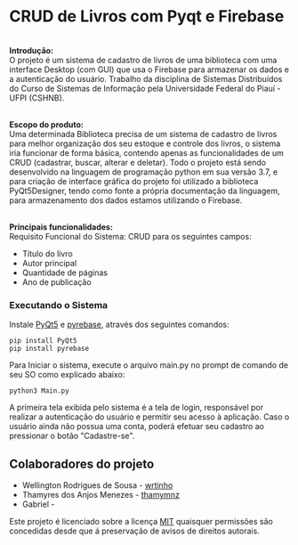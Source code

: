 # CRUD de Livros com Pyqt e Firebase
<br><b>Introdução:</b><br>
O projeto é um sistema de cadastro de livros de uma biblioteca com uma interface Desktop (com GUI) que usa o Firebase para armazenar os dados e a autenticação do usuário. Trabalho da disciplina de Sistemas Distribuídos do Curso de Sistemas de Informação pela Universidade Federal do Piauí - UFPI (CSHNB).<br>

<br><b>Escopo do produto:</b><br>
Uma determinada Biblioteca precisa de um sistema de cadastro de livros para melhor organização dos seu estoque e controle dos livros, o sistema iria funcionar de forma básica, contendo apenas as funcionalidades de um CRUD (cadastrar, buscar, alterar e deletar).
Todo o projeto está sendo desenvolvido na linguagem de programação python em sua versão 3.7, e para criação de interface gráfica do projeto foi utilizado a biblioteca PyQt5Designer, tendo como fonte a própria documentação da linguagem, para armazenamento dos dados estamos utilizando o Firebase.

<br><b>Principais funcionalidades:</b><br>
Requisito Funcional do Sistema: CRUD para os seguintes campos: 
* Título do livro 
* Autor principal 
* Quantidade de páginas 	
* Ano de publicação 


### Executando o Sistema

Instale [PyQt5](<https://pypi.org/project/PyQt5/>) e [pyrebase](<https://github.com/thisbejim/Pyrebase>), através dos seguintes comandos:
    
    pip install PyQt5
    pip install pyrebase

Para Iniciar o sistema, execute o arquivo main.py no prompt de comando de seu SO como explicado abaixo:

    python3 Main.py

A primeira tela exibida pelo sistema é a tela de login, responsável por realizar a autenticação do usuário e permitir seu acesso à aplicação. Caso o usuário ainda não possua uma conta, poderá efetuar seu cadastro ao pressionar o botão "Cadastre-se".

## Colaboradores do projeto

* Wellington Rodrigues de Sousa - [wrtinho](<https://github.com/wrtinho/>)
* Thamyres dos Anjos Menezes - [thamymnz](<https://github.com/thamymnz/>)
* Gabriel -

Este projeto é licenciado sobre a licença [MIT](https://github.com/wrtinho/CRUD_Livros_Pyqt_Firebase/blob/master/LICENSE) quaisquer permissões são concedidas desde que á preservação de avisos de direitos autorais. 
